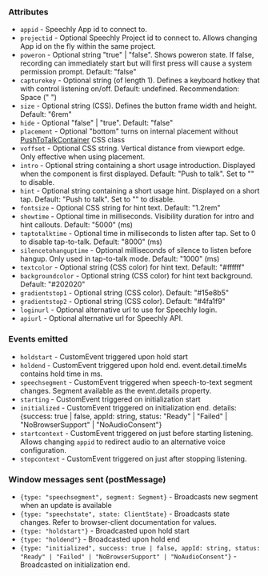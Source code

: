 ### Attributes

- `appid` - Speechly App id to connect to.
- `projectid` - Optional Speechly Project id to connect to. Allows changing App id on the fly within the same project.
- `poweron` - Optional string "true" | "false". Shows poweron state. If false, recording can immediately start but will first press will cause a system permission prompt. Default: "false"
- `capturekey` - Optional string (of length 1). Defines a keyboard hotkey that with control listening on/off. Default: undefined. Recommendation: Space (" ")
- `size` - Optional string (CSS). Defines the button frame width and height. Default: "6rem"
- `hide` - Optional "false" | "true". Default: "false"
- `placement` - Optional "bottom" turns on internal placement without [PushToTalkContainer](https://unpkg.com/@speechly/browser-ui/core/speechly-ui.css) CSS class
- `voffset` - Optional CSS string. Vertical distance from viewport edge. Only effective when using placement.
- `intro` - Optional string containing a short usage introduction. Displayed when the component is first displayed. Default: "Push to talk". Set to "" to disable.
- `hint` - Optional string containing a short usage hint. Displayed on a short tap. Default: "Push to talk". Set to "" to disable.
- `fontsize` - Optional CSS string for hint text. Default: "1.2rem"
- `showtime` - Optional time in milliseconds. Visibility duration for intro and hint callouts. Default: "5000" (ms)
- `taptotalktime` - Optional time in milliseconds to listen after tap. Set to 0 to disable tap-to-talk. Default: "8000" (ms)
- `silencetohanguptime` - Optional milliseconds of silence to listen before hangup. Only used in tap-to-talk mode. Default: "1000" (ms)
- `textcolor` - Optional string (CSS color) for hint text. Default: "#ffffff"
- `backgroundcolor` - Optional string (CSS color) for hint text background. Default: "#202020"
- `gradientstop1` - Optional string (CSS color). Default: "#15e8b5"
- `gradientstop2` - Optional string (CSS color). Default: "#4fa1f9"
- `loginurl` - Optional alternative url to use for Speechly login.
- `apiurl` - Optional alternative url for Speechly API.

### Events emitted

- `holdstart` - CustomEvent triggered upon hold start
- `holdend` - CustomEvent triggered upon hold end. event.detail.timeMs contains hold time in ms.
- `speechsegment` - CustomEvent triggered when speech-to-text segment changes. Segment available as the event.details property.
- `starting` - CustomEvent triggered on initialization start
- `initialized` - CustomEvent triggered on initialization end. details: {success: true | false, appId: string, status: "Ready" | "Failed" | "NoBrowserSupport" | "NoAudioConsent"}
- `startcontext` - CustomEvent triggered on just before starting listening. Allows changing `appid` to redirect audio to an alternative voice configuration.
- `stopcontext` - CustomEvent triggered on just after stopping listening.

### Window messages sent (postMessage)

- `{type: "speechsegment", segment: Segment}` - Broadcasts new segment when an update is available
- `{type: "speechstate", state: ClientState}` - Broadcasts state changes. Refer to browser-client documentation for values.
- `{type: "holdstart"}` - Broadcasted upon hold start
- `{type: "holdend"}` - Broadcasted upon hold end
- `{type: "initialized", success: true | false, appId: string, status: "Ready" | "Failed" | "NoBrowserSupport" | "NoAudioConsent"}` - Broadcasted on initialization end.